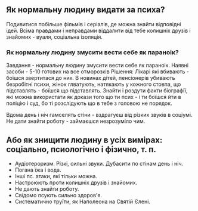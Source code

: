 ## Як нормальну людину видати за психа?
Подивитися побільше фільмів і серіалів, де можна знайти відповідні ідей.
Всіма правдами і неправдами віддалити від тебе колишніх друзів і знайомих - вуаля, соціальна ізоляція.


### Як нормальну людину змусити вести себе як параноік?
Завдання - нормальну людину змусити вести себе як параноік.
Наявні засоби - 5-10 готових на все отморозків
Рішення:
Лікарі які вбивають - боїшся звертитася до них.
В новинах дітей, пенсіонерів убивають безробітні психи, жінок глватують, натякають у кожного стовпа, що підставлять - боїшся що підставлять.
Знайти і роздути факти біографії, які можна використати як докази того що ти псих - і ти боїшся йти в поліцію і суд, бо ті розслідують що в тебе з головою не порядок.

Вдома день і ніч гамселять стіни - вздрагуєш від різких звуків в соціумі.
Не дати знайти роботу - займаєшся незрозуміло чим.

## Або як знищити людину в усіх вимірах: соціально, псиологічно і фізично, т. п.
- Аудіотероризм. Різкі, сильні звуки. Дубасити по стінам день і ніч.
- Погана їжа і вода.
- Інші пс. атаки, які тільки можна.
- Настроюють проти колишніх друзів і знайомих.
- Не дають знайти роботу.
- Свідомо псують сильно здоров'я.
- Систематично труїти, як Наполеона на Святій Єлені.
